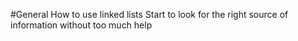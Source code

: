 #General
How to use linked lists
Start to look for the right source of information without too much help
